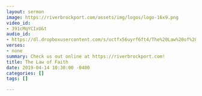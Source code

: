 ```yaml
---
layout: sermon
image: https://riverbrockport.com/assets/img/logos/logo-16x9.png
video_id:
- 391cMqYCIxU&t
audio_id:
- https://dl.dropboxusercontent.com/s/uctfx56uyrf6ft4/The%20Law%20of%20Faith.mp3?dl=0
verses:
- none
summary: Check us out online at https://riverbrockport.com!
title: The Law of Faith
date: 2019-04-14 10:30:00 -0400
categories: []
tags: []

---
```

